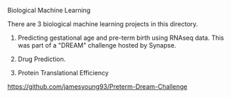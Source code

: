 Biological Machine Learning

There are 3 biological machine learning projects in this directory.

1. Predicting gestational age and pre-term birth using RNAseq data. This was part of a "DREAM" challenge hosted by Synapse. 

2. Drug Prediction.

3. Protein Translational Efficiency


https://github.com/jamesyoung93/Preterm-Dream-Challenge
